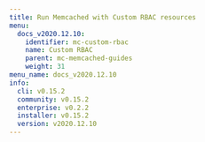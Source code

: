 ```yaml
---
title: Run Memcached with Custom RBAC resources
menu:
  docs_v2020.12.10:
    identifier: mc-custom-rbac
    name: Custom RBAC
    parent: mc-memcached-guides
    weight: 31
menu_name: docs_v2020.12.10
info:
  cli: v0.15.2
  community: v0.15.2
  enterprise: v0.2.2
  installer: v0.15.2
  version: v2020.12.10
---
```


